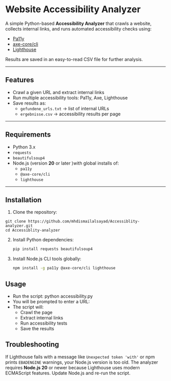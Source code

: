 # Website Accessibility Analyzer

A simple Python-based **Accessibility Analyzer** that crawls a website, collects internal links, and runs automated accessibility checks using:

- [Pa11y](https://github.com/pa11y/pa11y)
- [axe-core/cli](https://github.com/dequelabs/axe-core-npm)
- [Lighthouse](https://github.com/GoogleChrome/lighthouse)

Results are saved in an easy-to-read CSV file for further analysis.

---

## Features

- Crawl a given URL and extract internal links
- Run multiple accessibility tools: Pa11y, Axe, Lighthouse
- Save results as:
  - `gefundene_urls.txt` → list of internal URLs
  - `ergebnisse.csv` → accessibility results per page

---

## Requirements

- Python 3.x
- `requests`
- `beautifulsoup4`
- Node.js (version **20** or later )with global installs of:
  - `pa11y`
  - `@axe-core/cli`
  - `lighthouse`

---

## Installation

1. Clone the repository:

```
git clone https://github.com/mhdismailalsayad/Accessiblity-analyzer.git
cd Accessiblity-analyzer

```

2. Install Python dependencies:
   ```bash
   pip install requests beautifulsoup4
   ```
3. Install Node.js CLI tools globally:
   ```bash
   npm install -g pa11y @axe-core/cli lighthouse
   ```

## Usage

- Run the script: python accessibility.py
- You will be prompted to enter a URL:
- The script will:
  - Crawl the page
  - Extract internal links
  - Run accessibility tests
  - Save the results


## Troubleshooting

If Lighthouse fails with a message like `Unexpected token 'with'` or npm
prints `EBADENGINE` warnings, your Node.js version is too old.
The analyzer requires **Node.js 20** or newer because Lighthouse uses
modern ECMAScript features. Update Node.js and re-run the script.